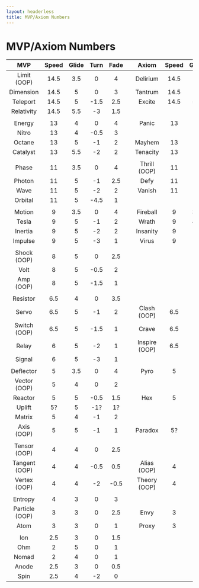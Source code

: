 ```yaml
---
layout: headerless
title: MVP/Axiom Numbers
---
```


# MVP/Axiom Numbers

|      MVP       | Speed | Glide | Turn  | Fade  |     |     Axiom     | Speed | Glide | Turn  | Fade  |     | Streamline | Speed | Glide | Turn  | Fade  |
| :------------: | :---: | :---: | :---: | :---: | --- | :-----------: | :---: | :---: | :---: | :---: | --- | :--------: | :---: | :---: | :---: | :---: |
|  Limit (OOP)   | 14.5  |  3.5  |   0   |   4   |     |   Delirium    | 14.5  |   5   | -0.5  |   3   |     |            |       |       |       |       |
|   Dimension    | 14.5  |   5   |   0   |   3   |     |    Tantrum    | 14.5  |   5   | -1.5  |   3   |     |            |       |       |       |       |
|    Teleport    | 14.5  |   5   | -1.5  |  2.5  |     |    Excite     | 14.5  |  5.5  |  -2   |   2   |     |            |       |       |       |       |
|   Relativity   | 14.5  |  5.5  |  -3   |  1.5  |     |               |       |       |       |       |     |            |       |       |       |       |
|                |       |       |       |       |     |               |       |       |       |       |     |            |       |       |       |       |
|     Energy     |  13   |   4   |   0   |   4   |     |     Panic     |  13   |   4   | -0.5  |   3   |     |            |       |       |       |       |
|     Nitro      |  13   |   4   | -0.5  |   3   |     |               |       |       |       |       |     |            |       |       |       |       |
|     Octane     |  13   |   5   |  -1   |   2   |     |    Mayhem     |  13   |   5   | -1.5  |   2   |     |            |       |       |       |       |
|    Catalyst    |  13   |  5.5  |  -2   |   2   |     |   Tenacity    |  13   |   5   | -2.5  |   2   |     |            |       |       |       |       |
|                |       |       |       |       |     |               |       |       |       |       |     |            |       |       |       |       |
|     Phase      |  11   |  3.5  |   0   |   4   |     | Thrill (OOP)  |  11   |   4   |   0   |  3.5  |     |            |       |       |       |       |
|     Photon     |  11   |   5   |  -1   |  2.5  |     |     Defy      |  11   |   5   |  -1   |   3   |     |   Trace    |  11   |   5   |  -1   |   2   |
|      Wave      |  11   |   5   |  -2   |   2   |     |    Vanish     |  11   |   5   |  -3   |   2   |     |            |       |       |       |       |
|    Orbital     |  11   |   5   | -4.5  |   1   |     |               |       |       |       |       |     |            |       |       |       |       |
|                |       |       |       |       |     |               |       |       |       |       |     |            |       |       |       |       |
|     Motion     |   9   |  3.5  |   0   |   4   |     |   Fireball    |   9   |  3.5  |   0   |  3.5  |     |   Flare    |   9   |   4   |   0   |  3.5  |
|     Tesla      |   9   |   5   |  -1   |   2   |     |     Wrath     |   9   |  4.5  | -0.5  |   2   |     |            |       |       |       |       |
|    Inertia     |   9   |   5   |  -2   |   2   |     |   Insanity    |   9   |   5   |  -2   |  1.5  |     |    Lift    |   9   |   5   |  -2   |  1.5  |
|    Impulse     |   9   |   5   |  -3   |   1   |     |     Virus     |   9   |   5   | -3.5  |   1   |     |            |       |       |       |       |
|                |       |       |       |       |     |               |       |       |       |       |     |            |       |       |       |       |
|  Shock (OOP)   |   8   |   5   |   0   |  2.5  |     |               |       |       |       |       |     |            |       |       |       |       |
|      Volt      |   8   |   5   | -0.5  |   2   |     |               |       |       |       |       |     |            |       |       |       |       |
|   Amp (OOP)    |   8   |   5   | -1.5  |   1   |     |               |       |       |       |       |     |            |       |       |       |       |
|                |       |       |       |       |     |               |       |       |       |       |     |            |       |       |       |       |
|    Resistor    |  6.5  |   4   |   0   |  3.5  |     |               |       |       |       |       |     |            |       |       |       |       |
|     Servo      |  6.5  |   5   |  -1   |   2   |     |  Clash (OOP)  |  6.5  |   4   |  -1   |   2   |     |            |       |       |       |       |
|  Switch (OOP)  |  6.5  |   5   | -1.5  |   1   |     |     Crave     |  6.5  |   5   |  -1   |   1   |     |   Drift    |   7   |   5   |  -2   |   1   |
|     Relay      |   6   |   5   |  -2   |   1   |     | Inspire (OOP) |  6.5  |   5   | -1.5  |   1   |     |            |       |       |       |       |
|     Signal     |   6   |   5   |  -3   |   1   |     |               |       |       |       |       |     |            |       |       |       |       |
|                |       |       |       |       |     |               |       |       |       |       |     |            |       |       |       |       |
|   Deflector    |   5   |  3.5  |   0   |   4   |     |     Pyro      |   5   |   4   |   0   |  2.5  |     |   Runway   |   5   |   4   |   0   |  3.5  |
|  Vector (OOP)  |   5   |   4   |   0   |   2   |     |               |       |       |       |       |     |            |       |       |       |       |
|    Reactor     |   5   |   5   | -0.5  |  1.5  |     |      Hex      |   5   |   5   |  -1   |   1   |     |            |       |       |       |       |
|     Uplift     |  5?   |   5   |  -1?  |  1?   |     |               |       |       |       |       |     |            |       |       |       |       |
|     Matrix     |   5   |   4   |  -1   |   2   |     |               |       |       |       |       |     |            |       |       |       |       |
|   Axis (OOP)   |   5   |   5   |  -1   |   1   |     |    Paradox    |  5?   |   5   |  -2?  |  1?   |     |            |       |       |       |       |
|                |       |       |       |       |     |               |       |       |       |       |     |            |       |       |       |       |
|  Tensor (OOP)  |   4   |   4   |   0   |  2.5  |     |               |       |       |       |       |     |            |       |       |       |       |
| Tangent (OOP)  |   4   |   4   | -0.5  |  0.5  |     |  Alias (OOP)  |   4   |   4   |  -1   |   1   |     |            |       |       |       |       |
|  Vertex (OOP)  |   4   |   4   |  -2   | -0.5  |     | Theory (OOP)  |   4   |   4   | -1.5  |   1   |     |            |       |       |       |       |
|                |       |       |       |       |     |               |       |       |       |       |     |            |       |       |       |       |
|    Entropy     |   4   |   3   |   0   |   3   |     |               |       |       |       |       |     |            |       |       |       |       |
| Particle (OOP) |   3   |   3   |   0   |  2.5  |     |     Envy      |   3   |   3   |   0   |   2   |     | Stabilizer |   3   |  3.5  |   0   |   3   |
|      Atom      |   3   |   3   |   0   |   1   |     |     Proxy     |   3   |   3   |  -1   |  0.5  |     |            |       |       |       |       |
|                |       |       |       |       |     |               |       |       |       |       |     |            |       |       |       |       |
|      Ion       |  2.5  |   3   |   0   |  1.5  |     |               |       |       |       |       |     |            |       |       |       |       |
|      Ohm       |   2   |   5   |   0   |   1   |     |               |       |       |       |       |     |   Pilot    |   2   |   5   |   0   |   1   |
|     Nomad      |   2   |   4   |   0   |   1   |     |               |       |       |       |       |     |            |       |       |       |       |
|     Anode      |  2.5  |   3   |   0   |  0.5  |     |               |       |       |       |       |     |            |       |       |       |       |
|      Spin      |  2.5  |   4   |  -2   |   0   |     |               |       |       |       |       |     |            |       |       |       |       |
